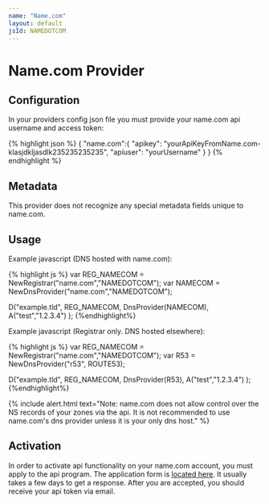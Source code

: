 ```yaml
---
name: "Name.com"
layout: default
jsId: NAMEDOTCOM
---
```


# Name.com Provider

## Configuration

In your providers config json file you must provide your name.com api username and access token:

{% highlight json %}
{
  "name.com":{
    "apikey": "yourApiKeyFromName.com-klasjdkljasdlk235235235235",
    "apiuser": "yourUsername"
  }
}
{% endhighlight %}

## Metadata

This provider does not recognize any special metadata fields unique to name.com.

## Usage

Example javascript (DNS hosted with name.com):

{% highlight js %}
var REG_NAMECOM = NewRegistrar("name.com","NAMEDOTCOM");
var NAMECOM = NewDnsProvider("name.com","NAMEDOTCOM");

D("example.tld", REG_NAMECOM, DnsProvider(NAMECOM),
    A("test","1.2.3.4")
);
{%endhighlight%}

Example javascript (Registrar only. DNS hosted elsewhere):

{% highlight js %}
var REG_NAMECOM = NewRegistrar("name.com","NAMEDOTCOM");
var R53 = NewDnsProvider("r53", ROUTE53);

D("example.tld", REG_NAMECOM, DnsProvider(R53),
    A("test","1.2.3.4")
);
{%endhighlight%}

{% include alert.html text="Note: name.com does not allow control over the NS records of your zones via the api. It is not recommended to use name.com's dns provider unless it is your only dns host." %}

## Activation

In order to activate api functionality on your name.com account, you must apply to the api program.
The application form is [located here](https://www.name.com/reseller/apply). It usually takes a few days to get a response.
After you are accepted, you should receive your api token via email.